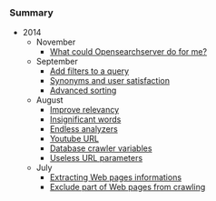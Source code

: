 ### Summary

* 2014
	* November
		* [What could Opensearchserver do for me?](2014/11/20141107_what_could_opensearchserver_do_for_me.md)
	* September
		* [Add filters to a query](2014/09/20140916_add_filters_to_a_query.md)
		* [Synonyms and user satisfaction](2014/09/20140910_using_synonyms_to_ensure_user_satisfaction.md)
		* [Advanced sorting](2014/09/20140904_advanced_sorting.md)
	* August
		* [Improve relevancy](2014/08/20140827_improving_relevancy_with_mirror_and_filter.md)
		* [Insignificant words](2014/08/20140825_preventing_insignificant_words_from_being_indexed.md)
		* [Endless analyzers](2014/08/20140821_analyzers_what_they_can_do_for_you_is_endless.md)
		* [Youtube URL](2014/08/20140820_parse_youtube_urls_and_extracting_data.md)
		* [Database crawler variables](2014/08/20140805_using_variables_with_the_database_crawler.md)
		* [Useless URL parameters](2014/08/20140801_web_crawling_get_rid_of_useless_url_parameters.md)
	* July
		* [Extracting Web pages informations](2014/07/20140728_extracting_specific_informations_from_web_pages.md)
		* [Exclude part of Web pages from crawling](2014/07/20140715_excluding_part_of_web_pages_from_crawling.md)


				
		
		
